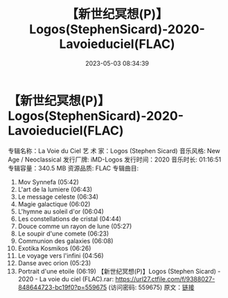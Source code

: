 ﻿---
title: 【新世纪冥想(P)】Logos(StephenSicard)-2020-Lavoieduciel(FLAC)
date: 2023-05-03 08:34:39
categories: 古典音乐、新世纪、纯音雅乐
tags: 纯音雅乐
---
# 【新世纪冥想(P)】Logos(StephenSicard)-2020-Lavoieduciel(FLAC)

专辑名称：La Voie du Ciel
艺 术 家：Logos (Stephen Sicard)
音乐风格: New Age / Neoclassical
发行厂牌: iMD-Logos
发行时间：2020
音乐时长: 01:16:51
专辑容量：340.5 MB
资源品质: FLAC
专辑曲目:
01. Mov Synnefa (05:42)
02. L'art de la lumiere (06:43)
03. Le message celeste (06:34)
04. Magie galactique (06:02)
05. L'hymne au soleil d'or (06:04)
06. Les constellations de cristal (04:44)
07. Douce comme un rayon de lune (05:27)
08. Le soupir d'une comete (06:23)
09. Communion des galaxies (06:08)
10. Exotika Kosmikos (06:26)
11. Le voyage vers l'infini (04:56)
12. Danse avec orion (05:23)
13. Portrait d'une etoile (06:19)
【新世纪冥想(P)】Logos (Stephen Sicard) - 2020 - La voie du ciel
(FLAC).rar: https://url27.ctfile.com/f/9388027-848644723-bc19f0?p=559675
(访问密码: 559675)
原文：[链接](https://blog.sina.com.cn/s/blog_1647c7e76010311ph.html)